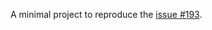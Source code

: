 A minimal project to reproduce the [issue #193](https://github.com/meltedspark/angular-builders/issues/193).

